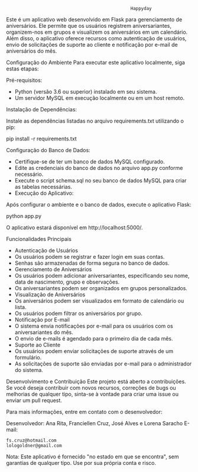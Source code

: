                                                    Happyday

Este é um aplicativo web desenvolvido em Flask para gerenciamento de aniversários. Ele permite que os usuários registrem aniversariantes, organizem-nos em grupos e visualizem os aniversários em um calendário. Além disso, o aplicativo oferece recursos como autenticação de usuários, envio de solicitações de suporte ao cliente e notificação por e-mail de aniversários do mês.

Configuração do Ambiente
Para executar este aplicativo localmente, siga estas etapas:

Pré-requisitos:

- Python (versão 3.6 ou superior) instalado em seu sistema.
- Um servidor MySQL em execução localmente ou em um host remoto.

Instalação de Dependências:

Instale as dependências listadas no arquivo requirements.txt utilizando o pip:

pip install -r requirements.txt

Configuração do Banco de Dados:

- Certifique-se de ter um banco de dados MySQL configurado.
- Edite as credenciais do banco de dados no arquivo app.py conforme necessário.
- Execute o script schema.sql no seu banco de dados MySQL para criar as tabelas necessárias.
- Execução do Aplicativo:

Após configurar o ambiente e o banco de dados, execute o aplicativo Flask:

python app.py

O aplicativo estará disponível em http://localhost:5000/.

Funcionalidades Principais
- Autenticação de Usuários
- Os usuários podem se registrar e fazer login em suas contas.
- Senhas são armazenadas de forma segura no banco de dados.
- Gerenciamento de Aniversários
- Os usuários podem adicionar aniversariantes, especificando seu nome, data de nascimento, grupo e observações.
- Os aniversariantes podem ser organizados em grupos personalizados.
- Visualização de Aniversários
- Os aniversários podem ser visualizados em formato de calendário ou lista.
- Os usuários podem filtrar os aniversários por grupo.
- Notificação por E-mail
- O sistema envia notificações por e-mail para os usuários com os aniversariantes do mês.
- O envio de e-mails é agendado para o primeiro dia de cada mês.
- Suporte ao Cliente
- Os usuários podem enviar solicitações de suporte através de um formulário.
- As solicitações de suporte são enviadas por e-mail para o administrador do sistema.

Desenvolvimento e Contribuição
Este projeto está aberto a contribuições. Se você deseja contribuir com novos recursos, correções de bugs ou melhorias de qualquer tipo, sinta-se à vontade para criar uma issue ou enviar um pull request.

Para mais informações, entre em contato com o desenvolvedor:

Desenvolvedor: Ana Rita, Franciellen Cruz, José Alves e Lorena Saracho
E-mail: 
    
    fs.cruz@hotmail.com
    lologoldner@gmail.com

Nota: Este aplicativo é fornecido "no estado em que se encontra", sem garantias de qualquer tipo. Use por sua própria conta e risco.
